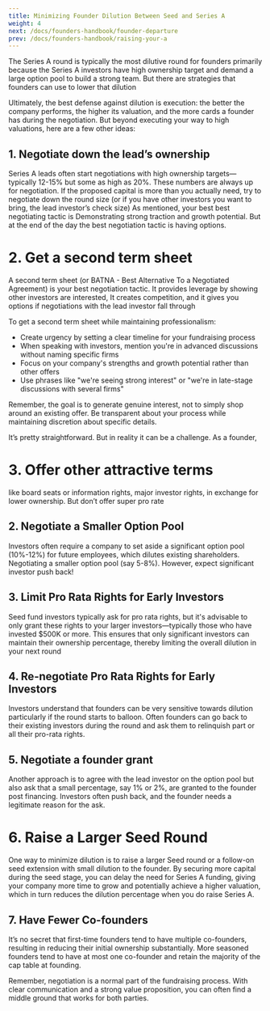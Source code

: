 ```yaml
---
title: Minimizing Founder Dilution Between Seed and Series A
weight: 4
next: /docs/founders-handbook/founder-departure
prev: /docs/founders-handbook/raising-your-a
---
```


The Series A round is typically the most  dilutive round for founders primarily because the Series A investors have high ownership target and demand a large option pool to build a strong team. But there are strategies that founders can use to lower that dilution

Ultimately, the best defense against dilution is execution: the better the company performs, the higher its valuation, and the more cards a founder has during the negotiation. But beyond executing your way to high valuations, here are a few other ideas:

## 1. Negotiate down the lead’s ownership

Series A leads often start negotiations with high ownership targets—typically 12-15% but some as high as 20%. These numbers are always up for negotiation. If the proposed capital is more than you actually need, try to negotiate down the round size (or if you have other investors you want to bring, the lead investor’s check size)  As mentioned, your best best negotiating tactic is Demonstrating strong traction and growth potential. But at the end of the day the best negotiation tactic is having options. 

# 2. Get a second term sheet

A second term sheet (or BATNA - Best Alternative To a Negotiated Agreement) is your best negotiation tactic. It provides leverage by showing other investors are interested, It creates competition, and it gives you options if negotiations with the lead investor fall through

To get a second term sheet while maintaining professionalism:

- Create urgency by setting a clear timeline for your fundraising process
- When speaking with investors, mention you're in advanced discussions without naming specific firms
- Focus on your company's strengths and growth potential rather than other offers
- Use phrases like "we're seeing strong interest" or "we're in late-stage discussions with several firms"

Remember, the goal is to generate genuine interest, not to simply shop around an existing offer. Be transparent about your process while maintaining discretion about specific details.

It’s pretty straightforward. But in reality it can be a challenge. As a founder, 

# 3. Offer other attractive terms

 like board seats or information rights, major investor rights, in exchange for lower ownership. But don’t offer super pro rate 

## 2. Negotiate a Smaller Option Pool

Investors often require a company to set aside a significant option pool (10%-12%) for future employees, which dilutes existing shareholders. Negotiating a smaller option pool (say 5-8%).  However, expect significant investor push back!

## 3. Limit Pro Rata Rights for Early Investors

Seed fund investors typically ask for pro rata rights, but it's advisable to only grant these rights to your larger investors—typically those who have invested $500K or more. This ensures that only significant investors can maintain their ownership percentage, thereby limiting the overall dilution in your next round

## 4. Re-negotiate Pro Rata Rights for Early Investors

Investors understand that founders can be very sensitive towards dilution particularly if the round starts to balloon.  Often founders can go back to their existing investors during the round and ask them to relinquish part or all their pro-rata rights. 

## 5. Negotiate a founder grant

Another approach is to agree with the lead investor on the option pool but also ask that a small percentage, say 1% or 2%, are granted to the founder post financing.  Investors often push back, and the founder needs a legitimate reason for the ask.  

# 6. Raise a Larger Seed Round

One way to minimize dilution is to raise a larger Seed round or a follow-on seed extension with small dilution to the founder. By securing more capital during the seed stage, you can delay the need for Series A funding, giving your company more time to grow and potentially achieve a higher valuation, which in turn reduces the dilution percentage when you do raise Series A.

## 7. Have Fewer Co-founders

It’s no secret that first-time founders tend to have multiple co-founders, resulting in reducing their initial ownership substantially.  More seasoned founders tend to have at most one co-founder and retain the majority of the cap table at founding. 

Remember, negotiation is a normal part of the fundraising process. With clear communication and a strong value proposition, you can often find a middle ground that works for both parties.